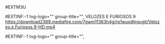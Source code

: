 #EXTM3U

#EXTINF:-1 tvg-logo="" group-title="", VELOZES E FURIOSOS 9 https://download2389.mediafire.com/7gwm1f363h4g/rp1wuxdljrqugit/Velozes.e.Furiosos.9-HD.mp4

#EXTINF:-1 tvg-logo="" group-title="",
